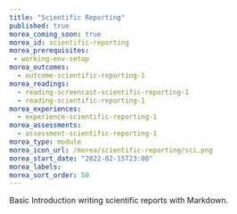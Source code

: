 ```yaml
---
title: "Scientific Reporting"
published: true
morea_coming_soon: true
morea_id: scientific-reporting
morea_prerequisites:
 - working-env-setup
morea_outcomes:
  - outcome-scientific-reporting-1
morea_readings:
  - reading-screencast-scientific-reporting-1
  - reading-scientific-reporting-1
morea_experiences:
  - experience-scientific-reporting-1
morea_assessments:
  - assessment-scientific-reporting-1
morea_type: module
morea_icon_url: /morea/scientific-reporting/sci.png
morea_start_date: "2022-02-15T23:00"
morea_labels:
morea_sort_order: 50
---
```


Basic Introduction writing scientific reports with Markdown.
